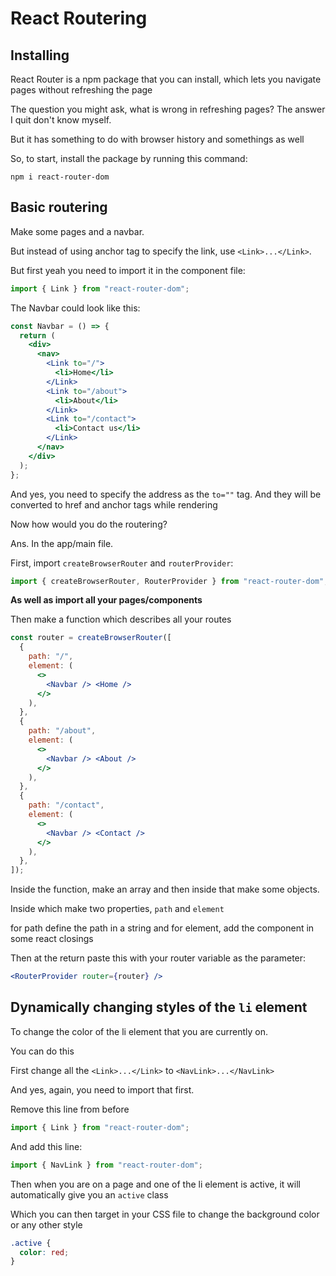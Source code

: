 # React Routering

## Installing

React Router is a npm package that you can install, which lets you navigate pages without refreshing the page

The question you might ask, what is wrong in refreshing pages? The answer I quit don't know myself.

But it has something to do with browser history and somethings as well

So, to start, install the package by running this command:

```
npm i react-router-dom
```

## Basic routering

Make some pages and a navbar.

But instead of using anchor tag to specify the link, use `<Link>...</Link>`.

But first yeah you need to import it in the component file:

```jsx
import { Link } from "react-router-dom";
```

The Navbar could look like this:

```jsx
const Navbar = () => {
  return (
    <div>
      <nav>
        <Link to="/">
          <li>Home</li>
        </Link>
        <Link to="/about">
          <li>About</li>
        </Link>
        <Link to="/contact">
          <li>Contact us</li>
        </Link>
      </nav>
    </div>
  );
};
```

And yes, you need to specify the address as the `to=""` tag. And they will be converted to href and anchor tags while rendering

Now how would you do the routering?

Ans. In the app/main file.

First, import `createBrowserRouter` and `routerProvider`:

```jsx
import { createBrowserRouter, RouterProvider } from "react-router-dom";
```

**As well as import all your pages/components**

Then make a function which describes all your routes

```jsx
const router = createBrowserRouter([
  {
    path: "/",
    element: (
      <>
        <Navbar /> <Home />
      </>
    ),
  },
  {
    path: "/about",
    element: (
      <>
        <Navbar /> <About />
      </>
    ),
  },
  {
    path: "/contact",
    element: (
      <>
        <Navbar /> <Contact />
      </>
    ),
  },
]);
```

Inside the function, make an array and then inside that make some objects.

Inside which make two properties, `path` and `element`

for path define the path in a string and for element, add the component in some react closings

Then at the return paste this with your router variable as the parameter:

```jsx
<RouterProvider router={router} />
```

## Dynamically changing styles of the `li` element

To change the color of the li element that you are currently on.

You can do this

First change all the `<Link>...</Link>` to `<NavLink>...</NavLink>`

And yes, again, you need to import that first.

Remove this line from before

```jsx
import { Link } from "react-router-dom";
```

And add this line:

```jsx
import { NavLink } from "react-router-dom";
```

Then when you are on a page and one of the li element is active, it will automatically give you an `active` class

Which you can then target in your CSS file to change the background color or any other style

```css
.active {
  color: red;
}
```
